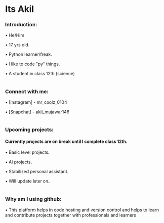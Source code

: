 # Its Akil



### Introduction:


• He/Him


• 17 yrs old.


• Python learner/freak.


• I like to code "py" things.


• A student in class 12th (science)

#





### Connect with me:


• [Instagram] - mr_coolz_0104


• [Snapchat] - akil_mujawar146


#




### Upcoming projects:


#### Currently projects are on break until I complete class 12th.


• Basic level projects.


• Ai projects.


• Stabilized personal assistant.


• Will update later on..

#



### Why am I using github:


• This platform helps in code hosting and version control and helps to learn and contribute projects together with professionals and learners


<!--
**MrCoolz0104/MrCoolz0104** is a ✨ _special_ ✨ repository because its `README.md` (this file) appears on your GitHub profile.

Here are some ideas to get you started:

- 🔭 I’m currently working on ...
- 🌱 I’m currently learning ...
- 👯 I’m looking to collaborate on ...
- 🤔 I’m looking for help with ...
- 💬 Ask me about ...
- 📫 How to reach me: ...
- 😄 Pronouns: ...
- ⚡ Fun fact: ...
-->
